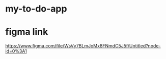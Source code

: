 # my-to-do-app

# figma link

https://www.figma.com/file/WsVy7BLmJoMx8FNmdC5J5f/Untitled?node-id=0%3A1
